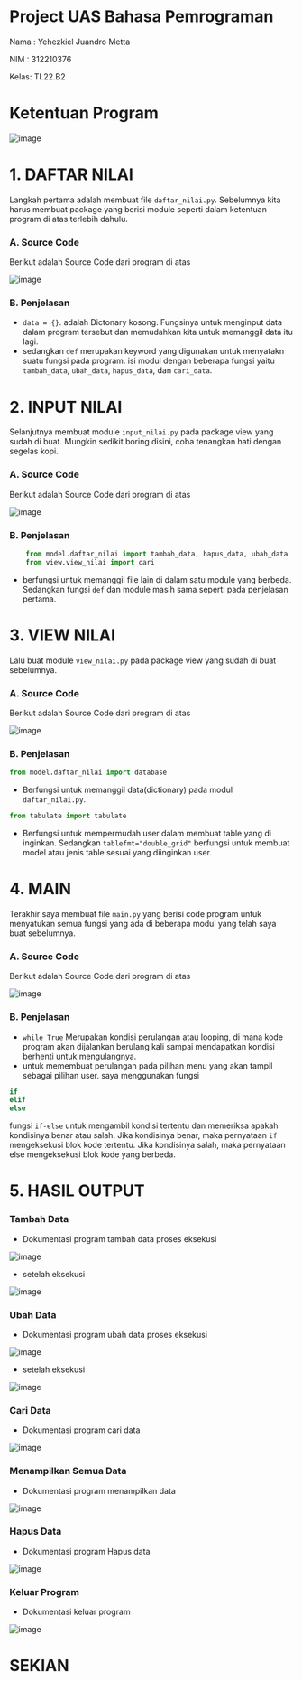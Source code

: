 # Project UAS Bahasa Pemrograman

Nama : Yehezkiel Juandro Metta

NIM  : 312210376

Kelas: TI.22.B2

# Ketentuan Program


![image](Screenshot/SS.1.jpeg)


# 1. DAFTAR NILAI

Langkah pertama adalah membuat file `daftar_nilai.py`. Sebelumnya kita harus membuat package yang berisi module seperti dalam ketentuan program di atas terlebih dahulu.

### A. Source Code
Berikut adalah Source Code dari program di atas


![image](Screenshot/SS.2.jpg)


### B. Penjelasan
- `data = {}`. adalah Dictonary kosong. Fungsinya untuk menginput data dalam program tersebut dan memudahkan kita untuk memanggil data itu lagi.
- sedangkan `def` merupakan keyword yang digunakan untuk menyatakn suatu fungsi pada program. isi modul dengan beberapa fungsi yaitu `tambah_data`, `ubah_data`, `hapus_data`, dan `cari_data`.

# 2. INPUT NILAI

Selanjutnya membuat module `input_nilai.py` pada package view yang sudah di buat. Mungkin sedikit boring disini, coba tenangkan hati dengan segelas kopi.

### A. Source Code
Berikut adalah Source Code dari program di atas


![image](Screenshot/SS.3.jpg)


### B. Penjelasan
```py
    from model.daftar_nilai import tambah_data, hapus_data, ubah_data
    from view.view_nilai import cari
```
- berfungsi untuk memanggil file lain di dalam satu module yang berbeda.
Sedangkan fungsi `def` dan module masih sama seperti pada penjelasan pertama.

# 3. VIEW NILAI
Lalu buat module `view_nilai.py` pada package view yang sudah di buat sebelumnya.
### A. Source Code
Berikut adalah Source Code dari program di atas


![image](Screenshot/SS.4.jpg)


### B. Penjelasan
```py 
from model.daftar_nilai import database
```
- Berfungsi untuk memanggil data(dictionary) pada modul `daftar_nilai.py`.

```py
from tabulate import tabulate
``` 
- Berfungsi untuk mempermudah user dalam membuat table yang di inginkan. Sedangkan `tablefmt="double_grid"` berfungsi untuk membuat model atau jenis table sesuai yang diinginkan user.

# 4. MAIN

Terakhir saya membuat file `main.py` yang berisi code program untuk menyatukan semua fungsi yang ada di beberapa modul yang telah saya buat sebelumnya.

### A. Source Code
Berikut adalah Source Code dari program di atas


![image](Screenshot/SS.5.jpg)


### B. Penjelasan
- `while True` Merupakan kondisi perulangan atau looping, di mana kode program akan dijalankan berulang kali sampai mendapatkan kondisi berhenti untuk mengulangnya.
- untuk memembuat perulangan pada pilihan menu yang akan tampil sebagai pilihan user. saya menggunakan fungsi
```py
if
elif
else
```
fungsi `if-else` untuk mengambil kondisi tertentu dan memeriksa apakah kondisinya benar atau salah. Jika kondisinya benar, maka pernyataan `if` mengeksekusi blok kode tertentu. Jika kondisinya salah, maka pernyataan else mengeksekusi blok kode yang berbeda.

# 5. HASIL OUTPUT

### Tambah Data
- Dokumentasi program tambah data
proses eksekusi</br>


![image](Screenshot/SS.6.jpg)


- setelah eksekusi</br>


![image](Screenshot/SS.7.jpg)


### Ubah Data
- Dokumentasi program ubah data
proses eksekusi</br>


![image](Screenshot/SS.8.jpg)


- setelah eksekusi</br>


![image](Screenshot/SS.9.jpg)


### Cari Data
- Dokumentasi program cari data</br>


![image](Screenshot/SS.10.jpg)


### Menampilkan Semua Data
- Dokumentasi program menampilkan data</br>


![image](Screenshot/SS.12.jpg)

### Hapus Data
- Dokumentasi program Hapus data</br>


![image](Screenshot/SS.11.jpg)

### Keluar Program
- Dokumentasi keluar program</br>


![image](Screenshot/SS.13.jpg)


# SEKIAN